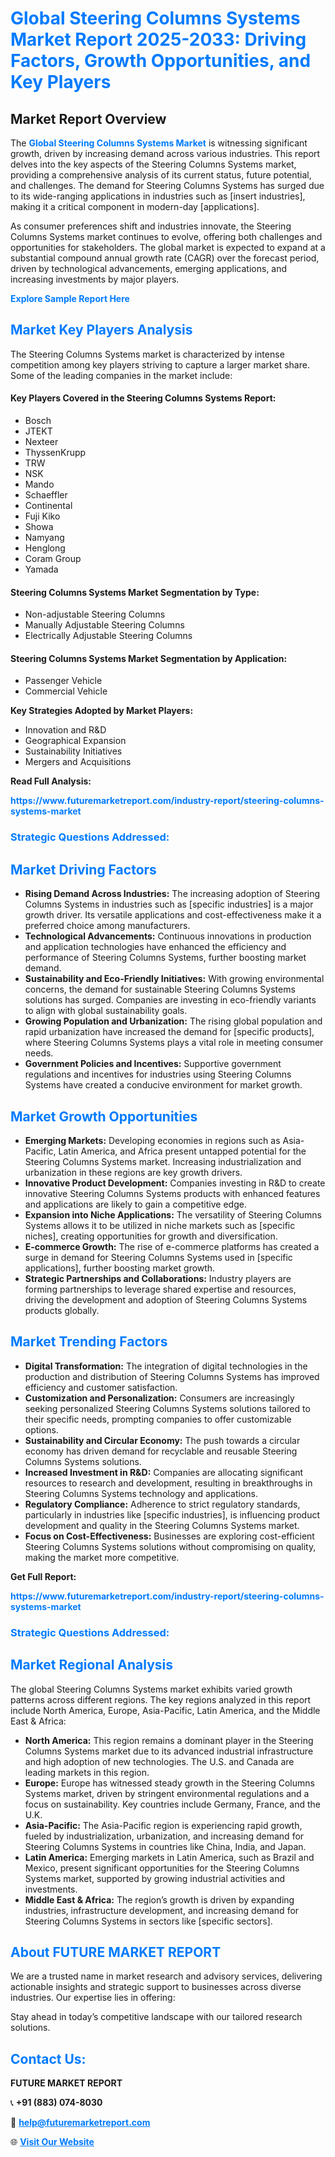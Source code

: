 <h1 style="color: #007BFF;">Global Steering Columns Systems Market Report 2025-2033: Driving Factors, Growth Opportunities, and Key Players</h1>

<section id="overview">
<h2>Market Report Overview</h2>
<p>The <a href="https://www.futuremarketreport.com/industry-report/steering-columns-systems-market" style="color: #007BFF; text-decoration: none;"><strong>Global Steering Columns Systems Market</strong></a> is witnessing significant growth, driven by increasing demand across various industries. This report delves into the key aspects of the Steering Columns Systems market, providing a comprehensive analysis of its current status, future potential, and challenges. The demand for Steering Columns Systems has surged due to its wide-ranging applications in industries such as [insert industries], making it a critical component in modern-day [applications].</p>
<p>As consumer preferences shift and industries innovate, the Steering Columns Systems market continues to evolve, offering both challenges and opportunities for stakeholders. The global market is expected to expand at a substantial compound annual growth rate (CAGR) over the forecast period, driven by technological advancements, emerging applications, and increasing investments by major players.</p>
</section>

<section id="overview">
<p><a href="https://www.futuremarketreport.com/request-sample/reportId=87955" style="color: #007BFF; text-decoration: none;"><strong>Explore Sample Report Here</strong></a></p>
</section>

<section id="key-players">
<h2 style="color: #007BFF;">Market Key Players Analysis</h2>
<p>The Steering Columns Systems market is characterized by intense competition among key players striving to capture a larger market share. Some of the leading companies in the market include:</p>
<h4>Key Players Covered in the Steering Columns Systems Report:</h4>
<ul><li>Bosch</li><li>JTEKT</li><li>Nexteer</li><li>ThyssenKrupp</li><li>TRW</li><li>NSK</li><li>Mando</li><li>Schaeffler</li><li>Continental</li><li>Fuji Kiko</li><li>Showa</li><li>Namyang</li><li>Henglong</li><li>Coram Group</li><li>Yamada</li></ul>
<h4>Steering Columns Systems Market Segmentation by Type:</h4>
<ul><li>Non-adjustable Steering Columns</li><li>Manually Adjustable Steering Columns</li><li>Electrically Adjustable Steering Columns</li></ul>

<h4>Steering Columns Systems Market Segmentation by Application:</h4>
<ul><li>Passenger Vehicle</li><li>Commercial Vehicle</li></ul>
<p><strong>Key Strategies Adopted by Market Players:</strong></p>
<ul>
<li>Innovation and R&D</li>
<li>Geographical Expansion</li>
<li>Sustainability Initiatives</li>
<li>Mergers and Acquisitions</li>
</ul>
</section>

<section>
<p><strong>Read Full Analysis: </strong></p><a href="https://www.futuremarketreport.com/industry-report/steering-columns-systems-market" style="color: #007BFF; text-decoration: none;"><strong>https://www.futuremarketreport.com/industry-report/steering-columns-systems-market</strong></a>
<h3 style="color: #007BFF;">Strategic Questions Addressed:</h3>
</section>

<section id="driving-factors">
<h2 style="color: #007BFF;">Market Driving Factors</h2>
<ul>
<li><strong>Rising Demand Across Industries:</strong> The increasing adoption of Steering Columns Systems in industries such as [specific industries] is a major growth driver. Its versatile applications and cost-effectiveness make it a preferred choice among manufacturers.</li>
<li><strong>Technological Advancements:</strong> Continuous innovations in production and application technologies have enhanced the efficiency and performance of Steering Columns Systems, further boosting market demand.</li>
<li><strong>Sustainability and Eco-Friendly Initiatives:</strong> With growing environmental concerns, the demand for sustainable Steering Columns Systems solutions has surged. Companies are investing in eco-friendly variants to align with global sustainability goals.</li>
<li><strong>Growing Population and Urbanization:</strong> The rising global population and rapid urbanization have increased the demand for [specific products], where Steering Columns Systems plays a vital role in meeting consumer needs.</li>
<li><strong>Government Policies and Incentives:</strong> Supportive government regulations and incentives for industries using Steering Columns Systems have created a conducive environment for market growth.</li>
</ul>
</section>

<section id="growth-opportunities">
<h2 style="color: #007BFF;">Market Growth Opportunities</h2>
<ul>
<li><strong>Emerging Markets:</strong> Developing economies in regions such as Asia-Pacific, Latin America, and Africa present untapped potential for the Steering Columns Systems market. Increasing industrialization and urbanization in these regions are key growth drivers.</li>
<li><strong>Innovative Product Development:</strong> Companies investing in R&D to create innovative Steering Columns Systems products with enhanced features and applications are likely to gain a competitive edge.</li>
<li><strong>Expansion into Niche Applications:</strong> The versatility of Steering Columns Systems allows it to be utilized in niche markets such as [specific niches], creating opportunities for growth and diversification.</li>
<li><strong>E-commerce Growth:</strong> The rise of e-commerce platforms has created a surge in demand for Steering Columns Systems used in [specific applications], further boosting market growth.</li>
<li><strong>Strategic Partnerships and Collaborations:</strong> Industry players are forming partnerships to leverage shared expertise and resources, driving the development and adoption of Steering Columns Systems products globally.</li>
</ul>
</section>

<section id="trending-factors">
<h2 style="color: #007BFF;">Market Trending Factors</h2>
<ul>
<li><strong>Digital Transformation:</strong> The integration of digital technologies in the production and distribution of Steering Columns Systems has improved efficiency and customer satisfaction.</li>
<li><strong>Customization and Personalization:</strong> Consumers are increasingly seeking personalized Steering Columns Systems solutions tailored to their specific needs, prompting companies to offer customizable options.</li>
<li><strong>Sustainability and Circular Economy:</strong> The push towards a circular economy has driven demand for recyclable and reusable Steering Columns Systems solutions.</li>
<li><strong>Increased Investment in R&D:</strong> Companies are allocating significant resources to research and development, resulting in breakthroughs in Steering Columns Systems technology and applications.</li>
<li><strong>Regulatory Compliance:</strong> Adherence to strict regulatory standards, particularly in industries like [specific industries], is influencing product development and quality in the Steering Columns Systems market.</li>
<li><strong>Focus on Cost-Effectiveness:</strong> Businesses are exploring cost-efficient Steering Columns Systems solutions without compromising on quality, making the market more competitive.</li>
</ul>
</section>

<section>
<p><strong>Get Full Report: </strong></p><a href="https://www.futuremarketreport.com/industry-report/steering-columns-systems-market" style="color: #007BFF; text-decoration: none;"><strong>https://www.futuremarketreport.com/industry-report/steering-columns-systems-market</strong></a>
<h3 style="color: #007BFF;">Strategic Questions Addressed:</h3>
</section>


<section id="regional-analysis">
<h2 style="color: #007BFF;">Market Regional Analysis</h2>
<p>The global Steering Columns Systems market exhibits varied growth patterns across different regions. The key regions analyzed in this report include North America, Europe, Asia-Pacific, Latin America, and the Middle East & Africa:</p>
<ul>
<li><strong>North America:</strong> This region remains a dominant player in the Steering Columns Systems market due to its advanced industrial infrastructure and high adoption of new technologies. The U.S. and Canada are leading markets in this region.</li>
<li><strong>Europe:</strong> Europe has witnessed steady growth in the Steering Columns Systems market, driven by stringent environmental regulations and a focus on sustainability. Key countries include Germany, France, and the U.K.</li>
<li><strong>Asia-Pacific:</strong> The Asia-Pacific region is experiencing rapid growth, fueled by industrialization, urbanization, and increasing demand for Steering Columns Systems in countries like China, India, and Japan.</li>
<li><strong>Latin America:</strong> Emerging markets in Latin America, such as Brazil and Mexico, present significant opportunities for the Steering Columns Systems market, supported by growing industrial activities and investments.</li>
<li><strong>Middle East & Africa:</strong> The region’s growth is driven by expanding industries, infrastructure development, and increasing demand for Steering Columns Systems in sectors like [specific sectors].</li>
</ul>
</section>

<footer>
<h2 style="color: #007BFF;">About FUTURE MARKET REPORT</h2>
<p>We are a trusted name in market research and advisory services, delivering actionable insights and strategic support to businesses across diverse industries. Our expertise lies in offering:</p>

<p>Stay ahead in today’s competitive landscape with our tailored research solutions.</p>

<h2 style="color: #007BFF;">Contact Us:</h2>
<p><strong>FUTURE MARKET REPORT</strong></p>
<p>📞 <strong>+91 (883) 074-8030</strong></p>
<p>📧 <strong><a href="mailto:help@futuremarketreport.com" style="color: #007BFF;">help@futuremarketreport.com</a></strong></p>
<p>🌐 <strong><a href="https://www.futuremarketreport.com/" style="color: #007BFF;">Visit Our Website</a></strong></p>
</footer>